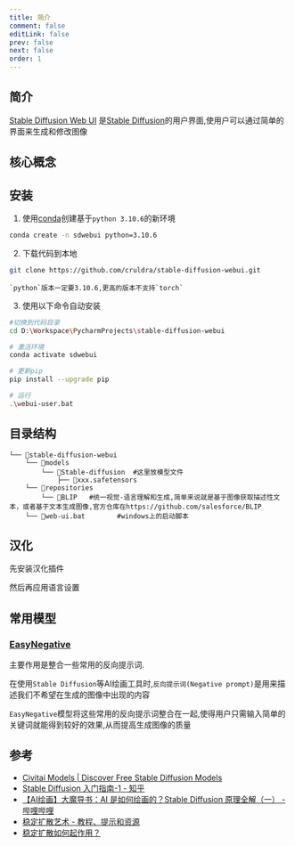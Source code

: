 ```yaml
---
title: 简介
comment: false
editLink: false
prev: false
next: false
order: 1
---
```


## 简介

[Stable Diffusion Web UI](https://github.com/AUTOMATIC1111/stable-diffusion-webui)
是[Stable Diffusion](https://stability.ai/stable-diffusion)的用户界面,使用户可以通过简单的界面来生成和修改图像

## 核心概念

## 安装

1. 使用[conda](/Programming/Python/Conda.html)创建基于`python 3.10.6`的新环境

```bash
conda create -n sdwebui python=3.10.6
```

2. 下载代码到本地

```bash
git clone https://github.com/cruldra/stable-diffusion-webui.git
```

    `python`版本一定要3.10.6,更高的版本不支持`torch`

3. 使用以下命令自动安装

```bash
#切换到代码目录
cd D:\Workspace\PycharmProjects\stable-diffusion-webui

# 激活环境
conda activate sdwebui

# 更新pip
pip install --upgrade pip

# 运行
.\webui-user.bat

```

<VidStack src="https://zmesc.oss-cn-hangzhou.aliyuncs.com/bandicam/start-sdwebui.mp4" />

## 目录结构

```text
└── 📁stable-diffusion-webui
    └── 📁models
        └── 📁Stable-diffusion  #这里放模型文件
            ├── 📄xxx.safetensors
    └── 📁repositories
        └── 📁BLIP   #统一视觉-语言理解和生成,简单来说就是基于图像获取描述性文本，或者基于文本生成图像,官方仓库在https://github.com/salesforce/BLIP
    └── 📄web-ui.bat        #windows上的启动脚本
```

## 汉化

先安装汉化插件

<VidStack  src="https://zmesc.oss-cn-hangzhou.aliyuncs.com/bandicam/%E5%AE%89%E8%A3%85%E6%B1%89%E5%8C%96%E6%8F%92%E4%BB%B6.mp4" />

然后再应用语言设置

<VidStack  src="https://zmesc.oss-cn-hangzhou.aliyuncs.com/bandicam/%E5%BA%94%E7%94%A8%E8%AF%AD%E8%A8%80%E8%AE%BE%E7%BD%AE.mp4" />

## 常用模型

### [EasyNegative](https://civitai.com/models/7808/easynegative)

主要作用是整合一些常用的反向提示词.

在使用`Stable Diffusion`等AI绘画工具时,`反向提示词(Negative prompt)`是用来描述我们不希望在生成的图像中出现的内容

`EasyNegative`模型将这些常用的反向提示词整合在一起,使得用户只需输入简单的关键词就能得到较好的效果,从而提高生成图像的质量



## 参考

* [Civitai Models | Discover Free Stable Diffusion Models](https://civitai.com/models)
* [Stable Diffusion 入门指南-1 - 知乎](https://zhuanlan.zhihu.com/p/645820130)
* [【AI绘画】大魔导书：AI 是如何绘画的？Stable Diffusion 原理全解（一） - 哔哩哔哩](https://www.bilibili.com/read/cv21564981/?spm_id_from=333.999.0.0)
* [稳定扩散艺术 - 教程、提示和资源](https://stable-diffusion-art.com/)
* [稳定扩散如何起作用？](https://stable-diffusion-art.com/how-stable-diffusion-work/)
